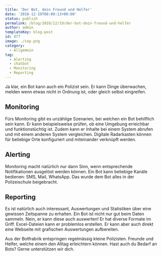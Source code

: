 ```yaml
---
title: 'Der Bot, dein Freund und Helfer'
date: '2018-12-19T08:00:13+00:00'
status: publish
permalink: /blog/2018/12/19/der-bot-dein-freund-und-helfer
author: admin
templateKey: blog-post
id: 877
image: ./cop.png
category:
  - Allgemein
tag:
  - Alerting
  - chatbot
  - Monitoring
  - Reporting
---
```


Ja klar, ein Bot kann auch ein Polizist sein. Er kann Dinge überwachen, melden wenn etwas nicht in Ordnung ist, oder gleich selbst eingreifen.

## Monitoring

Fürs Monitoring gibt es unzählige Szenarien, bei welchen ein Bot behilflich sein kann. Er kann beispielsweise prüfen, ob eine Umgebung erreichbar und funktionstüchtig ist. Zudem kann er Inhalte bei einem System abrufen und mit einem anderen System vergleichen. Digitale Radarkasten können für beliebige Orte konfiguriert und miteinander verknüpft werden.

## Alerting

Monitoring macht natürlich nur dann Sinn, wenn entsprechende Notifikationen ausgelöst werden können. Ein Bot kann beliebige Kanäle bedienen: SMS, Mail, WhatsApp. Das wurde dem Bot alles in der Polizeischule beigebracht.

## Reporting

Es ist natürlich auch interessant, Auswertungen und Statistiken über eine gewissen Zeitspanne zu erhalten. Ein Bot ist nicht nur gut beim Daten sammeln. Nein, er kann diese auch auswerten! Er hat diverse Formate im Griff. Excel-Dateien kann er problemlos erstellen. Er kann aber auch direkt eine Webseite mit grafischen Auswertungen aufbereiten.

Aus der Botfrabrik entspringen regelmässig kleine Polizisten. Freunde und Helfer, welche einem den Alltag erleichtern können. Hast auch du Bedarf an Bots? Gerne unterstützen wir dich.
